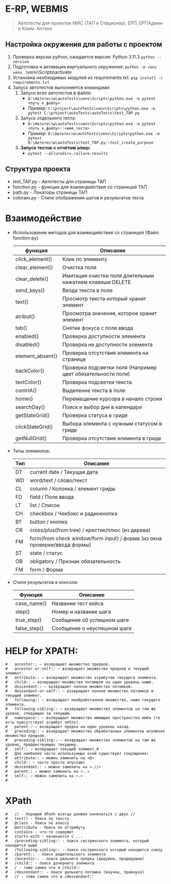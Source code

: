 # E-RP, WEBMIS

> Автотесты для проектов МИС (ТАП и Стационар), ЕРП, ЕРПАдмин и Комм. Аптека 


## Настройка окружения для работы с проектом
1. Проверка версии python, ожидается версия: Python 3.11.3 `python --version`
2. Подготовка и активация виртуального окружения: `python -m venv venv`, .\venv\Scripts\activate
3. Установка необходимых модулей из requirements.txt: `pip install -r requirements.txt`
4. Запуск автотестов выполняется командами: 
   1. Запуск всех автотестов в файле: 
      - `D:\Автотесты\autoTests\venv\Scripts\python.exe -m pytest <путь_к_файлу>`
      - Пример: `C:\project\autoTests\venv\Scripts\python.exe -m pytest C:\project\autoTests\autoTests\test_TAP.py`
   2. Запуск отдельного теста:
      - `D:\Автотесты\autoTests\venv\Scripts\python.exe -m pytest <путь_к_файлу>::<имя_теста>`
      - Пример: `D:\Автотесты\autoTests\venv\Scripts\python.exe -m pytest D:\Автотесты\autoTests\test_TAP.py::test_create_purpose`
   3. **Запуск тестов с отчётом алюр:** 
      - `pytest --alluredir=./allure-results`


## Структура проекта
- test_TAP.py - Автотесты для страницы ТАП
- function.py - функции для взаимодействия со страницей ТАП
- path.py     - Локаторы страницы ТАП
- coloram.py  - Стили отображения шагов и результатов теста



# Взаимодействие
- Использование методов для взаимодействия со страницей (Файл: function.py)

    | функция          | Описание                                                    |
    |------------------|-------------------------------------------------------------|
    | click_element()  | Клик по элементу                                            
    | clear_element()  | Очистка поля   
    | clear_delete()   | Имитация очистки поля длительным нажатием клавиши DELETE
    | send_keys()      | Ввода текста в поле                                         
    | text()           | Просмотр текста который хранит элемент                      
    | atribut()        | Просмотра значения, которое хранит элемент                  
    | tab()            | Снятие фокуса с поля ввода                                  
    | enabled()        | Проверка доступности элемента                               
    | disabled()       | Проверка не доступности элемента                            
    | element_absent() | Проверка отсутствия элемента на странице                    
    | backColor()      | Проверка подсветки поля (Например цвет обязательности поля) 
    | textColor()      | Проверка подсветки текста                                   
    | contrlA()        | Выделение текста в поле                                     
    | home()           | Перемещение курсора в начало строки                         
    | searchDay()      | Поиск и выбор дня в календаре 
    | getStateGrid()   | Проверка статуса в гриде
    | clickStateGrid() | Выбора элемента с нужным статусом в гриде
    | getNullGrid()    | Проверка отсутствия элемента в гриде

   
- Типы  элементов:

    | Тип | Описание                                                                  |
    |-----|---------------------------------------------------------------------------|
    | DT  | current date / Текущая дата                                               
    | WD  | word/text / слово/текст                                                   
    | CL  | column    / Колонка / элемент гриды                                       
    | FD  | field     / Поле ввода                                                    
    | LT  | list      / Список                                                        
    | CH  | checkbox  / Чекбокс и радиокнопка                                         
    | BT  | button    / кнопка                                                        
    | CR  | cross/plus(from tree)              / крестик/плюс (из дерева)             
    | FM  | form(from check window/form input) / форма (из окна проверки/ввода формы) 
    | ST  | state / статус                                                            
    | OB  | obligatory / Признак обязательность                                       
    | FM  | form / Форма                                                              


- Стили результатов в консоли:

    | Функция      | Описание                     |
    |--------------|------------------------------|
    | case_name()  | Название тест кейса          
    | step()       | Номер и название шага        
    | true_step()  | Сообщение об успешном шаге   
    | false_step() | Сообщение о неуспешном шаге  

# HELP for XPATH:
    #   ancestor:: — возвращает множество предков.
    #   ancestor-or-self:: — возвращает множество предков и текущий элемент.
    #   attribute:: — возвращает множество атрибутов текущего элемента.
    #   child:: — возвращает множество потомков на один уровень ниже.
    #   descendant:: — возвращает полное множество потомков.
    #   descendant-or-self:: — возвращает полное множество потомков и текущий элемент.
    #   following:: — возвращает необработанное множество, ниже текущего элемента.
    #   following-sibling:: — возвращает множество элементов на том же уровне, следующих за текущим.
    #   namespace:: — возвращает множество имеющее пространство имён (то есть присутствует атрибут xmlns).
    #   parent:: — возвращает предка на один уровень назад.
    #   preceding:: — возвращает множество обработанных элементов исключая множество предков.
    #   preceding-sibling:: — возвращает множество элементов на том же уровне, предшествующих текущему.
    #   self:: — возвращает текущий элемент.#
    #   Для наиболее часто используемых осей существуют сокращения:
    #   attribute:: — можно заменить на «@»
    #   child:: — часто просто опускают
    #   descendant:: — можно заменить на «.//»
    #   parent:: — можно заменить на «..»
    #   self:: — можно заменить на «.»
    #

#   XPath
    #   // - Хороший XPath всегда должен начинаться с двух //
    #   text() - Поиск по тексту
    #   @class - Поиск по классу
    #   @attribute - Поиск по аттрибуту 
    #   contains - что-то содержит
    #   starts-with - начинается с ...
    #   /preceding-sibling:: - поиск сестринского элемента, который находится выше
    #   /following-sibling:: - поиск сестринского который находится снизу
    #   /parent:: - поиск родительского элемента
    #   /ancestor:: - поиск дальнего предка (дедушки, прадедушки)
    #   /child:: - поиск дочернего элемента
    #   / - тоже самое что и /child::
    #   /descendant:: - поиск дальнего потомка (внучка, правнука)
    #   // - тоже самое что и /descendant::


